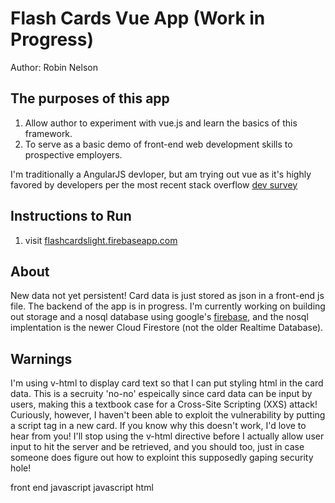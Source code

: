# Flash Cards Vue App (Work in Progress)
Author: Robin Nelson

## The purposes of this app
1. Allow author to experiment with vue.js and learn the basics of this framework.
2. To serve as a basic demo of front-end web development skills to prospective employers.

I'm traditionally a AngularJS devloper, but am trying out vue as it's highly favored by developers per the most recent stack overflow [dev survey](#https://insights.stackoverflow.com/survey/2019#most-loved-dreaded-and-wanted)

## Instructions to Run
1. visit [flashcardslight.firebaseapp.com](https://flashcardslight.firebaseapp.com/)

## About
New data not yet persistent! Card data is just stored as json in a front-end js file. The backend of the app is in progress.
I'm currently working on building out storage and a nosql database using google's [firebase](https://firebase.google.com/), and the nosql implentation is the newer Cloud Firestore (not the older Realtime Database).

## Warnings
I'm using v-html to display card text so that I can put styling html in the card data.  This is a secruity 'no-no' espeically since card data can be input by users, making this a textbook case for a Cross-Site Scripting (XXS) attack!  Curiously, however, I haven't been able to exploit the vulnerability by putting a script tag in a new card.  If you know why this doesn't work, I'd love to hear from you!  I'll stop using the v-html directive before I actually allow user input to hit the server and be retrieved, and you should too, just in case someone does figure out how to exploint this supposedly gaping security hole!


front end
    javascript
javascript
html